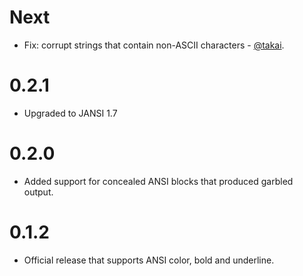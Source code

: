 Next
====

* Fix: corrupt strings that contain non-ASCII characters - [@takai](https://github.com/takai).

0.2.1
=====

* Upgraded to JANSI 1.7

0.2.0
=====

* Added support for concealed ANSI blocks that produced garbled output.

0.1.2
=====

* Official release that supports ANSI color, bold and underline.

